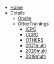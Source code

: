 <!-- docs/_sidebar.md --> 

* [Home]()  
* Details
  * [Onsite](onsite)
  * OtherTrainings
    * [ICPC](OtherTrainings/icpc)
    * [CCPC](OtherTrainings/ccpc)
    * [OTHERS](OtherTrainings/Others)
    * [2021multi](OtherTrainings/2021multi)
    * [2020multi](OtherTrainings/2020multi)
    * [2019multi](OtherTrainings/2019multi)
    
    

